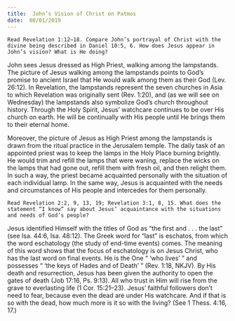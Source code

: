 ```yaml
---
title:  John’s Vision of Christ on Patmos
date:  08/01/2019
---
```


`Read Revelation 1:12–18. Compare John’s portrayal of Christ with the divine being described in Daniel 10:5, 6. How does Jesus appear in John’s vision? What is He doing?`

John sees Jesus dressed as High Priest, walking among the lampstands. The picture of Jesus walking among the lampstands points to God’s promise to ancient Israel that He would walk among them as their God (Lev. 26:12). In Revelation, the lampstands represent the seven churches in Asia to which Revelation was originally sent (Rev. 1:20), and (as we will see on Wednesday) the lampstands also symbolize God’s church throughout history. Through the Holy Spirit, Jesus’ watchcare continues to be over His church on earth. He will be continually with His people until He brings them to their eternal home.

Moreover, the picture of Jesus as High Priest among the lampstands is drawn from the ritual practice in the Jerusalem temple. The daily task of an appointed priest was to keep the lamps in the Holy Place burning brightly. He would trim and refill the lamps that were waning, replace the wicks on the lamps that had gone out, refill them with fresh oil, and then relight them. In such a way, the priest became acquainted personally with the situation of each individual lamp. In the same way, Jesus is acquainted with the needs and circumstances of His people and intercedes for them personally.

`Read Revelation 2:2, 9, 13, 19; Revelation 3:1, 8, 15. What does the statement “I know” say about Jesus’ acquaintance with the situations and needs of God’s people?`

Jesus identified Himself with the titles of God as “the first and . . . the last” (see Isa. 44:6, Isa. 48:12). The Greek word for “last” is eschatos, from which the word eschatology (the study of end-time events) comes. The meaning of this word shows that the focus of eschatology is on Jesus Christ, who has the last word on final events. He is the One “ ‘who lives’ ” and possesses “ ‘the keys of Hades and of Death’ ” (Rev. 1:18, NKJV). By His death and resurrection, Jesus has been given the authority to open the gates of death (Job 17:16, Ps. 9:13). All who trust in Him will rise from the grave to everlasting life (1 Cor. 15:21–23). Jesus’ faithful followers don’t need to fear, because even the dead are under His watchcare. And if that is so with the dead, how much more is it so with the living? (See 1 Thess. 4:16, 17.)